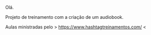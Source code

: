 Olá.

Projeto de treinamento com a criação de um audiobook.

Aulas ministradas pelo > https://www.hashtagtreinamentos.com/ <